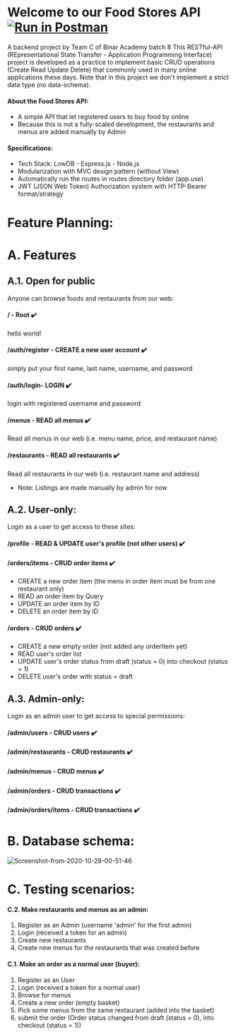 # Welcome to our Food Stores API  [![Run in Postman](https://run.pstmn.io/button.svg)](https://app.getpostman.com/run-collection/3b7c54a9707bda788ae0)
A backend project by Team C of Binar Academy batch 8
This RESTful-API (REpresentational State Transfer - Application Programming Interface) project is developed as a practice to implement basic CRUD operations (Create Read Update Delete) that commonly used in many online applications these days. Note that in this project we don't implement a strict data type (no data-schema).

#### About the Food Stores API:
- A simple API that let registered users to buy food by online
- Because this is not a fully-scaled development, the restaurants and menus are added manually by Admin

#### Specifications:

- Tech Stack: LowDB - Express.js - Node.js
- Modularization with MVC design pattern (without View)
- Automatically run the routes in routes directory folder (app.use)
- JWT (JSON Web Token) Authorization system with HTTP-Bearer format/strategy


# Feature Planning:
# A. Features
## A.1. Open for public
Anyone can browse foods and restaurants from our web:
#### **/** - Root ✔️ 
hello world!
#### **/auth/register** - CREATE a new user account ✔️
simply put your first name, last name, username, and password
#### **/auth/login**- LOGIN ✔️
login with registered username and password
#### **/menus** - READ all menus ✔️
Read all menus in our web (i.e. menu name, price, and restaurant name)
#### **/restaurants** - READ all restaurants ✔️
Read all restaurants in our web (i.e. restaurant name and address)
- Note: Listings are made manually by admin for now


## A.2. User-only:
Login as a user to get access to these sites:
#### **/profile** - READ & UPDATE user's profile (not other users) ✔️
#### **/orders/items** - CRUD order items ✔️
- CREATE a new order item (the menu in order item must be from one restaurant only)
- READ an order item by Query
- UPDATE an order item by ID
- DELETE an order item by ID
#### **/orders** - CRUD orders ✔️
- CREATE a new empty order (not added any orderItem yet)
- READ user's order list
- UPDATE user's order status from draft (status = 0) into checkout (status = 1)
- DELETE user's order with status = draft

## A.3. Admin-only:
Login as an admin user to get access to special permissions:
#### **/admin/users** - CRUD  users ✔️
#### **/admin/restaurants** - CRUD  restaurants ✔️
#### **/admin/menus** - CRUD menus ✔️
#### **/admin/orders** - CRUD transactions ✔️
#### **/admin/orders/items** - CRUD transactions ✔️


# B. Database schema:

<img src="https://i.ibb.co/k6DRzmM/Screenshot-from-2020-10-28-00-51-46.png" alt="Screenshot-from-2020-10-28-00-51-46" border="0">

# C. Testing scenarios:

#### C.2. Make restaurants and menus as an admin:

1. Register as an Admin (username 'admin' for the first admin)
2. Login (received a token for an admin)
3. Create new restaurants
4. Create new menus for the restaurants that was created before

#### C.1. Make an order as a normal user (buyer):

1. Register as an User
2. Login (received a token for a normal user)
3. Browse for menus
4. Create a new order (empty basket)
4. Pick some menus from the same restaurant (added into the basket)
5. submit the order (Order status changed from draft (status = 0), into checkout (status = 1))
